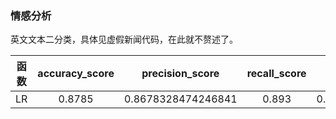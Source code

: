### 情感分析
英文文本二分类，具体见虚假新闻代码，在此就不赘述了。

函数 | accuracy_score | precision_score | recall_score | f1_score
:-: | :-: | :-: | :-: | :-:
LR|0.8785|0.8678328474246841|0.893|0.8802365697387876